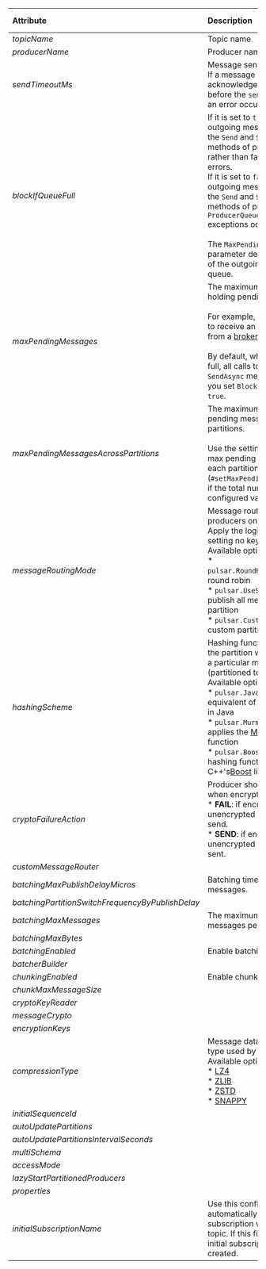|Attribute | Description | Type   | Config file | Default |
| :---               | :--------------       | :----: | :----:    | :---    |
| *topicName* | Topic name | String | true |  |
| *producerName* | Producer name | String | true |  |
| *sendTimeoutMs* | Message send timeout in ms.<br>If a message is not acknowledged by a server before the `sendTimeout` expires, an error occurs. | long | true | 30000 |
| *blockIfQueueFull* | If it is set to `true`, when the outgoing message queue is full, the `Send` and `SendAsync` methods of producer block, rather than failing and throwing errors.<br>If it is set to `false`, when the outgoing message queue is full, the `Send` and `SendAsync` methods of producer fail and `ProducerQueueIsFullError` exceptions occur.<br><br>The `MaxPendingMessages` parameter determines the size of the outgoing message queue. | boolean | true | false |
| *maxPendingMessages* | The maximum size of a queue holding pending messages.<br><br>For example, a message waiting to receive an acknowledgment from a [broker](https://pulsar.apache.org/docs/reference-terminology#broker).<br><br>By default, when the queue is full, all calls to the `Send` and `SendAsync` methods fail **unless** you set `BlockIfQueueFull` to `true`. | int | true | 0 |
| *maxPendingMessagesAcrossPartitions* | The maximum number of pending messages across partitions.<br><br>Use the setting to lower the max pending messages for each partition (`#setMaxPendingMessages(int)`) if the total number exceeds the configured value. | int | true | 0 |
| *messageRoutingMode* | Message routing logic for producers on [partitioned topics](https://pulsar.apache.org/docs/concepts-architecture-overview#partitioned-topics).<br>Apply the logic only when setting no key on messages.<br>Available options are as follows:<br>* `pulsar.RoundRobinDistribution`: round robin<br>* `pulsar.UseSinglePartition`: publish all messages to a single partition<br>* `pulsar.CustomPartition`: a custom partitioning scheme | MessageRoutingMode | true |  |
| *hashingScheme* | Hashing function determining the partition where you publish a particular message (partitioned topics only).<br>Available options are as follows:<br>* `pulsar.JavastringHash`: the equivalent of `string.hashCode()` in Java<br>* `pulsar.Murmur3_32Hash`: applies the [Murmur3](https://en.wikipedia.org/wiki/MurmurHash) hashing function<br>* `pulsar.BoostHash`: applies the hashing function from C++'s[Boost](https://www.boost.org/doc/libs/1_62_0/doc/html/hash.html) library | HashingScheme | true | JavaStringHash |
| *cryptoFailureAction* | Producer should take action when encryption fails.<br>* **FAIL**: if encryption fails, unencrypted messages fail to send.<br>* **SEND**: if encryption fails, unencrypted messages are sent. | ProducerCryptoFailureAction | true | FAIL |
| *customMessageRouter* |  | MessageRouter | false |  |
| *batchingMaxPublishDelayMicros* | Batching time period of sending messages. | long | true | 1000 |
| *batchingPartitionSwitchFrequencyByPublishDelay* |  | int | true | 10 |
| *batchingMaxMessages* | The maximum number of messages permitted in a batch. | int | true | 1000 |
| *batchingMaxBytes* |  | int | true | 131072 |
| *batchingEnabled* | Enable batching of messages. | boolean | true | true |
| *batcherBuilder* |  | BatcherBuilder | false |  |
| *chunkingEnabled* | Enable chunking of messages. | boolean | true | false |
| *chunkMaxMessageSize* |  | int | true | -1 |
| *cryptoKeyReader* |  | CryptoKeyReader | false |  |
| *messageCrypto* |  | MessageCrypto | false |  |
| *encryptionKeys* |  | Set | true | [] |
| *compressionType* | Message data compression type used by a producer.<br>Available options:<br>* [LZ4](https://github.com/lz4/lz4)<br>* [ZLIB](https://zlib.net/)<br>* [ZSTD](https://facebook.github.io/zstd/)<br>* [SNAPPY](https://google.github.io/snappy/) | CompressionType | true | NONE |
| *initialSequenceId* |  | Long | true |  |
| *autoUpdatePartitions* |  | boolean | true | true |
| *autoUpdatePartitionsIntervalSeconds* |  | long | true | 60 |
| *multiSchema* |  | boolean | true | true |
| *accessMode* |  | ProducerAccessMode | true | Shared |
| *lazyStartPartitionedProducers* |  | boolean | true | false |
| *properties* |  | SortedMap | true | {} |
| *initialSubscriptionName* | Use this configuration to automatically create an initial subscription when creating a topic. If this field is not set, the initial subscription is not created. | String | true |  |
